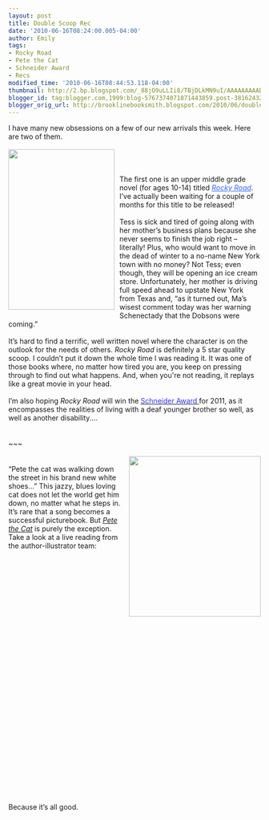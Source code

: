 ```yaml
---
layout: post
title: Double Scoop Rec
date: '2010-06-16T08:24:00.005-04:00'
author: Emily
tags:
- Rocky Road
- Pete the Cat
- Schneider Award
- Recs
modified_time: '2010-06-16T08:44:53.118-04:00'
thumbnail: http://2.bp.blogspot.com/_88jO9uLLIi8/TBjDLkMN9uI/AAAAAAAAADg/bCM14djhtHA/s72-c/9780375863448.jpg
blogger_id: tag:blogger.com,1999:blog-5767374071871443859.post-3816243232286204009
blogger_orig_url: http://brooklinebooksmith.blogspot.com/2010/06/double-scoop-rec.html
---
```


I have many new obsessions on a few of our new arrivals this week.  Here are two of them.<br /><br /><a onblur="try {parent.deselectBloggerImageGracefully();} catch(e) {}" href="http://2.bp.blogspot.com/_88jO9uLLIi8/TBjDLkMN9uI/AAAAAAAAADg/bCM14djhtHA/s1600/9780375863448.jpg"><img style="margin: 0pt 10px 10px 0pt; float: left; cursor: pointer; width: 212px; height: 320px;" src="http://2.bp.blogspot.com/_88jO9uLLIi8/TBjDLkMN9uI/AAAAAAAAADg/bCM14djhtHA/s320/9780375863448.jpg" alt="" id="BLOGGER_PHOTO_ID_5483347149784479458" border="0" /></a><br /><br /><br />The first one is an upper middle grade novel (for ages 10-14) titled <a style="color: rgb(51, 102, 255);" href="http://www.brooklinebooksmith-shop.com/book/9780375863448"><span style="font-style: italic;">Rocky Road</span></a>.  I’ve actually been waiting for a couple of months for this title to be released!<br /><br />Tess is sick and tired of going along with her mother’s business plans because she never seems to finish the job right – literally!  Plus, who would want to move in the dead of winter to a no-name New York town with no money?  Not Tess; even though, they will be opening an ice cream store.  Unfortunately, her mother is driving full speed ahead to upstate New York from Texas and, “as it turned out, Ma’s wisest comment today was her warning Schenectady that the Dobsons were coming.”<br /><br />It’s hard to find a terrific, well written novel where the character is on the outlook for the needs of others.  <span style="font-style: italic;">Rocky Road</span> is definitely a 5 star quality scoop.  I couldn’t put it down the whole time I was reading it.  It was one of those books where, no matter how tired you are, you keep on pressing through to find out what happens.  And, when you're not reading, it replays like a great movie in your head.<br /><br />I’m also hoping <span style="font-style: italic;">Rocky Road</span> will win the <a href="http://www.ala.org/ala/awardsgrants/awardsrecords/schneideraward/schneiderfamily.cfm"><span style="color: rgb(51, 51, 255);">Schneider Award</span> </a>for 2011, as it encompasses the realities of living with a deaf younger brother so well, as well as another disability....<br /><br /><br />~~~<br /><br /><a onblur="try {parent.deselectBloggerImageGracefully();} catch(e) {}" href="http://4.bp.blogspot.com/_88jO9uLLIi8/TBjEgJBpgeI/AAAAAAAAADo/w9OxOBGRD9M/s1600/Petecover.jpg"><img style="margin: 0pt 0pt 10px 10px; float: right; cursor: pointer; width: 263px; height: 320px;" src="http://4.bp.blogspot.com/_88jO9uLLIi8/TBjEgJBpgeI/AAAAAAAAADo/w9OxOBGRD9M/s320/Petecover.jpg" alt="" id="BLOGGER_PHOTO_ID_5483348602781270498" border="0" /></a><br />“Pete the cat was walking down the street in his brand new white shoes…”  This jazzy, blues loving cat does not let the world get him down, no matter what he steps in.  It’s rare that a song becomes a successful picturebook.  But<span style="color: rgb(51, 51, 255);"> </span><span style="font-style: italic; color: rgb(51, 51, 255);"><a href="http://www.brooklinebooksmith-shop.com/book/9780061906220">Pete the Cat</a></span><span style="color: rgb(51, 51, 255);"> </span>is purely the exception.  Take a look at a live reading from the author-illustrator team:<br /><br /><object height="344" width="425"><param name="movie" value="http://www.youtube.com/v/nUubMSfIs-U&amp;hl=en_US&amp;fs=1"><param name="allowFullScreen" value="true"><param name="allowscriptaccess" value="always"><embed src="http://www.youtube.com/v/nUubMSfIs-U&amp;hl=en_US&amp;fs=1" allowscriptaccess="never" allowfullscreen="true" wmode="transparent" type="application/x-shockwave-flash" height="344" width="425"></embed></object><br /><br />Because it’s all good.